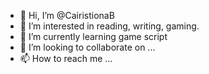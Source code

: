 - 👋 Hi, I’m @CairistionaB
- 👀 I’m interested in reading, writing, gaming.
- 🌱 I’m currently learning game script
- 💞️ I’m looking to collaborate on ...
- 📫 How to reach me ...

<!---
CairistionaB/CairistionaB is a ✨ special ✨ repository because its `README.md` (this file) appears on your GitHub profile.
You can click the Preview link to take a look at your changes.
--->
